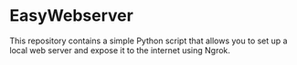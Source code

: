 # EasyWebserver
This repository contains a simple Python script that allows you to set up a local web server and expose it to the internet using Ngrok.
